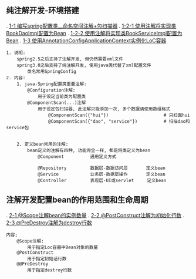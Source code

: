 ## 纯注解开发-环境搭建
.   [1-1   编写spring配置类__命名空间注解+包扫描器](./main/java/hui/config/SpringConfig.java)
.   [1-2-1 使用注解将实现类BookDaoImpl配置为Bean](./main/java/hui/dao/impl/BookDaoImpl.java)
.   [1-2-2 使用注解将实现类BookServiceImpl配置为Bean](./main/java/hui/service/impl/BookServiceImpl.java)
.   [1-3   使用AnnotationConfigApplicationContext实例化LoC容器](./main/java/hui/App.java)

    1. 说明: 
        spring2.5之后支持了注解开发, 但仍然需要xml文件
        spring3.0之后支持了纯注解开发, 使用java类代替了xml配置文件
            类名常用SpringConfig
    2. 内容:  
        1. java-Spring配置类重要注解:
            @Configuration注解:
                用于设定当前类为配置类
            @ComponentScan(...)注解
                用于设定包扫描器, 此注解只能添加一次, 多个数据请使用数组格式
                    @ComponentScan({"hui"})                     # 只扫面hui
                    @ComponentScan({"dao", "service"})          # 扫描dao和service包
                    
            
        2. 定义bean常用的注解:
            bean定义的注解有四种, 功能完全一样, 都是将类定义为bean
                @Component          通用定义方式
                
                @Repository         数据层-数据访问层       定义bean
                @Service            业务层-数据层操作       定义bean
                @Controller         表现层-UI或servlet     定义bean
                
## 注解开发配置bean的作用范围和生命周期
.   [2-1 @Scope注解bean的实例数量](./main/java/hui/dao/impl/BookDaoImpl.java)
.   [2-2 @PostConstruct注解为初始化行数](./main/java/hui/dao/impl/BookDaoImpl.java)
.   [2-3 @PreDestroy注解为destroy行数](./main/java/hui/dao/impl/BookDaoImpl.java)

    内容;
        @Scope注解:
            用于指定Loc容器中Bean对象的数量 
        @PostConstruct
            用于指定初始话行数
        @@PreDestroy
            用于指定destroy行数
        